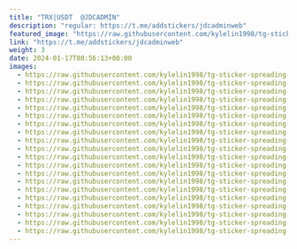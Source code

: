 ```yaml
---
title: "TRX|USDT  @JDCADMIN"
description: "regular: https://t.me/addstickers/jdcadminweb"
featured_image: "https://raw.githubusercontent.com/kylelin1998/tg-sticker-spreading-worldwide-images/main/img/ea56045d-fb17-4cbc-9d2c-328fa7a47983.jpg"
link: "https://t.me/addstickers/jdcadminweb"
weight: 3
date: 2024-01-17T08:56:13+08:00
images:
  - https://raw.githubusercontent.com/kylelin1998/tg-sticker-spreading-worldwide-images/main/img/ea56045d-fb17-4cbc-9d2c-328fa7a47983.jpg
  - https://raw.githubusercontent.com/kylelin1998/tg-sticker-spreading-worldwide-images/main/img/a385f5ff-d778-4891-a302-c28bb260d3a2.jpg
  - https://raw.githubusercontent.com/kylelin1998/tg-sticker-spreading-worldwide-images/main/img/d737d0c6-d8c1-41c6-bdd5-4cab6f489133.jpg
  - https://raw.githubusercontent.com/kylelin1998/tg-sticker-spreading-worldwide-images/main/img/4ede6e98-a930-43fb-b2e8-2f1500e1f837.jpg
  - https://raw.githubusercontent.com/kylelin1998/tg-sticker-spreading-worldwide-images/main/img/f4e5ab6d-0fd6-47eb-95f2-7beb977734de.jpg
  - https://raw.githubusercontent.com/kylelin1998/tg-sticker-spreading-worldwide-images/main/img/6483f08e-cbc0-45fb-b688-84ce5ff66c39.jpg
  - https://raw.githubusercontent.com/kylelin1998/tg-sticker-spreading-worldwide-images/main/img/575cc6e3-fcea-4056-abd7-fa8e02ab7873.jpg
  - https://raw.githubusercontent.com/kylelin1998/tg-sticker-spreading-worldwide-images/main/img/8a25688c-d939-46e4-be8f-a7d5b5263e5c.jpg
  - https://raw.githubusercontent.com/kylelin1998/tg-sticker-spreading-worldwide-images/main/img/6ff73064-63f2-46b1-a965-ef70804095ce.jpg
  - https://raw.githubusercontent.com/kylelin1998/tg-sticker-spreading-worldwide-images/main/img/fd2e2c27-e37d-4c57-84dc-026c0bce6e7b.jpg
  - https://raw.githubusercontent.com/kylelin1998/tg-sticker-spreading-worldwide-images/main/img/805d4568-3b3a-4c94-ae77-165c3427fe86.jpg
  - https://raw.githubusercontent.com/kylelin1998/tg-sticker-spreading-worldwide-images/main/img/4f805061-e530-491e-befb-68384b4c4282.jpg
  - https://raw.githubusercontent.com/kylelin1998/tg-sticker-spreading-worldwide-images/main/img/c8aad72b-501d-4884-a6c2-3652a08179c7.jpg
  - https://raw.githubusercontent.com/kylelin1998/tg-sticker-spreading-worldwide-images/main/img/d1b26ece-5b86-4e34-b0cc-45799f1fcf11.jpg
  - https://raw.githubusercontent.com/kylelin1998/tg-sticker-spreading-worldwide-images/main/img/64c590f9-f1f0-47b0-ab77-38c1ff2c474f.jpg
  - https://raw.githubusercontent.com/kylelin1998/tg-sticker-spreading-worldwide-images/main/img/a58be6fa-8828-452b-9d3e-8ebbecd440c8.jpg
  - https://raw.githubusercontent.com/kylelin1998/tg-sticker-spreading-worldwide-images/main/img/ed4d1c17-6181-4c74-884c-83559a4289ff.jpg
  - https://raw.githubusercontent.com/kylelin1998/tg-sticker-spreading-worldwide-images/main/img/1a6c55c4-4594-4271-8cfe-db5d0e7ae470.jpg
  - https://raw.githubusercontent.com/kylelin1998/tg-sticker-spreading-worldwide-images/main/img/3cfd0943-be5f-4a6c-a980-6146804338c0.jpg
  - https://raw.githubusercontent.com/kylelin1998/tg-sticker-spreading-worldwide-images/main/img/c6cea4d0-d85a-48a2-a0ac-e96be349f582.jpg
---
```

